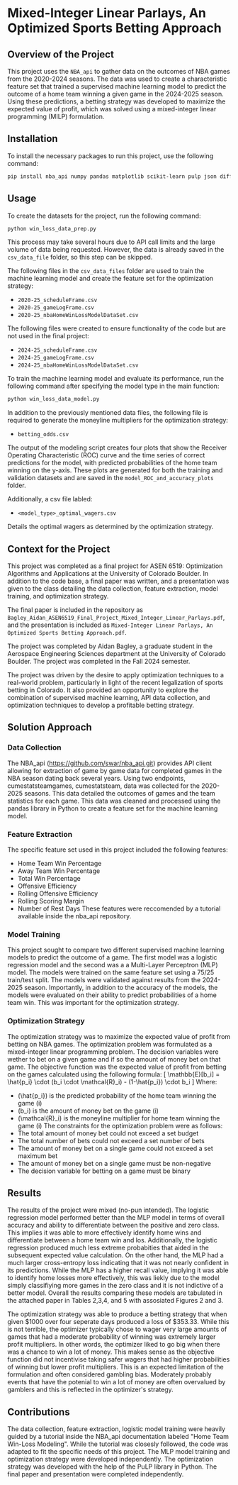 # Mixed-Integer Linear Parlays, An Optimized Sports Betting Approach

## Overview of the Project
This project uses the `NBA_api` to gather data on the outcomes of NBA games from the 2020-2024 seasons. The data was used to create a characteristic feature set that trained a supervised machine learning model to predict the outcome of a home team winning a given game in the 2024-2025 season. Using these predictions, a betting strategy was developed to maximize the expected value of profit, which was solved using a mixed-integer linear programming (MILP) formulation.


## Installation
To install the necessary packages to run this project, use the following command:
```bash
pip install nba_api numpy pandas matplotlib scikit-learn pulp json difflib requests time
```

## Usage
To create the datasets for the project, run the following command:
```bash
python win_loss_data_prep.py
```
This process may take several hours due to API call limits and the large volume of data being requested. However, the data is already saved in the `csv_data_file` folder, so this step can be skipped. 

The following files in the `csv_data_files` folder are used to train the machine learning model and create the feature set for the optimization strategy: 
- `2020-25_scheduleFrame.csv`
- `2020-25_gameLogFrame.csv`
- `2020-25_nbaHomeWinLossModelDataSet.csv`

The following files were created to ensure functionality of the code but are not used in the final project:
- `2024-25_scheduleFrame.csv`
- `2024-25_gameLogFrame.csv`
- `2024-25_nbaHomeWinLossModelDataSet.csv`

To train the machine learning model and evaluate its performance, run the following command after specifying the model type in the main function:

```bash
python win_loss_data_model.py
```
In addition to the previously mentioned data files, the following file is required to generate the moneyline multipliers for the optimization strategy:
- `betting_odds.csv`

The output of the modeling script creates four plots that show the Receiver Operating Characteristic (ROC) curve and the time series of correct predictions for the model, with predicted probabilities of the home team winning on the y-axis. These plots are generated for both the training and validation datasets and are saved in the `model_ROC_and_accuracy_plots` folder.

Additionally, a csv file labled:
- `<model_type>_optimal_wagers.csv`

Details the optimal wagers as determined by the optimization strategy.


## Context for the Project
This project was completed as a final project for ASEN 6519: Optimization Algorithms and Applications at the University of Colorado Boulder. In addition to the code base, a final paper was written, and a presentation was given to the class detailing the data collection, feature extraction, model training, and optimization strategy. 

The final paper is included in the repository as `Bagley_Aidan_ASEN6519_Final_Project_Mixed_Integer_Linear_Parlays.pdf`, and the presentation is included as `Mixed-Integer Linear Parlays, An Optimized Sports Betting Approach.pdf`.

The project was completed by Aidan Bagley, a graduate student in the Aerospace Engineering Sciences department at the University of Colorado Boulder. The project was completed in the Fall 2024 semester. 

The project was driven by the desire to apply optimization techniques to a real-world problem, particularly in light of the recent legalization of sports betting in Colorado. It also provided an opportunity to explore the combination of supervised machine learning, API data collection, and optimization techniques to develop a profitable betting strategy.


## Solution Approach
### Data Collection
The NBA_api (https://github.com/swar/nba_api.git) provides  API client allowing for extraction of game by game data for completed games in the NBA season dating back several years. Using two endpoints, cumestatsteamgames, cumestatsteam, data was collected for the 2020-2025 seasons. This data detailed the outcomes of games and the team statistics for each game. This data was cleaned and processed using the pandas library in Python to create a feature set for the machine learning model.

### Feature Extraction
The specific feature set used in this project included the following features:
- Home Team Win Percentage
- Away Team Win Percentage
- Total Win Percentage
- Offensive Efficiency
- Rolling Offensive Efficiency
- Rolling Scoring Margin
- Number of Rest Days
These features were reccomended by a tutorial available inside the nba_api repository.

### Model Training
This project sought to compare two different supervised machine learning models to predict the outcome of a game. The first model was a logistic regression model and the second was a a Multi-Layer Perceptron (MLP) model. The models were trained on the same feature set using a 75/25 train/test split. The models were validated against results from the 2024-2025 season. Importantly, in addition to the accuracy of the models, the models were evaluated on their ability to predict probabilities of a home team win. This was important for the optimization strategy.

### Optimization Strategy
The optimization strategy was to maximize the expected value of profit from betting on NBA games. The optimization problem was formulated as a mixed-integer linear programming problem. The decision variables were wether to bet on a given game and if so the amount of money bet on that game. The objective function was the expected value of profit from betting on the games calculated using the following formula:
\[
    \mathbb{E}[b_i] = \hat{p_i} \cdot (b_i \cdot \mathcal{R}_i) - (1-\hat{p_i}) \cdot b_i
\]
Where:
- \(\hat{p_i}\) is the predicted probability of the home team winning the game \(i\)
- \(b_i\) is the amount of money bet on the game \(i\)
- \(\mathcal{R}_i\) is the moneyline multiplier for home team winning the game \(i\)
The constraints for the optimization problem were as follows:
- The total amount of money bet could not exceed a set budget
- The total number of bets could not exceed a set number of bets
- The amount of money bet on a single game could not exceed a set maximum bet
- The amount of money bet on a single game must be non-negative
- The decision variable for betting on a game must be binary

## Results
The results of the project were mixed (no-pun intended). The logistic regression model performed better than the MLP model in terms of overall accuracy and ability to differentiate between the positive and zero class. This implies it was able to more effectively identify home wins and differentiate between a home team win and los. Additionally, the logistic regression produced much less extreme probabities that aided in the subsequent expected value calculation. On the other hand, the MLP had a much larger cross-entropy loss indicating that it was not nearly confident in its predictions. While the MLP has a higher recall value, implying it was able to identify home losses more effectively, this was liekly due to the model simply classifiying more games in the zero class and it is not indictive of a better model. Overall the results comparing these models are tabulated in the attached paper in Tables 2,3,4, and 5 with assosiated Figures 2 and 3. 

The optimization strategy was able to produce a betting strategy that when given $1000 over four seperate days produced a loss of $353.33. While this is not terrible, the optimizer typically chose to wager very large amounts of games that had a moderate probability of winning was extremely larger profit multipliers. In other words, the optimizer liked to go big when there was a chance to win a lot of money. This makes sense as the objective function did not incentivise taking safer wagers that had higher probabilities of winning but lower profit multipliers. This is an expected limitation of the formulation and often considered gambling bias. Moderately probably events that have the potenial to win a lot of money are often overvalued by gamblers and this is reflected in the optimizer's strategy.

## Contributions
The data collection, feature extraction, logistic model training were heavily guided by a tutorial inside the NBA_api documentation labeled "Home Team Win-Loss Modeling". While the tutorial was closesly followed, the code was adapted to fit the specific needs of this project. The MLP model training and optimization strategy were developed independently. The optimization strategy was developed with the help of the PuLP library in Python. The final paper and presentation were completed independently.